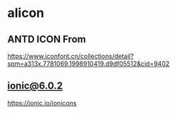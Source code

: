 # alicon

## ANTD ICON From

<https://www.iconfont.cn/collections/detail?spm=a313x.7781069.1998910419.d9df05512&cid=9402>

## ionic@6.0.2

<https://ionic.io/ionicons>
